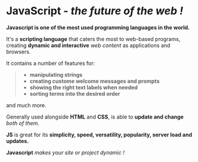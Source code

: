 # **JavaScript - <em>the future of the web !</em>**

**Javascript is one of the most used programming languages in the world.**

It's a **scripting language** that caters the most to web-based programs, creating **dynamic and interactive** <em>web content</em> as applications and browsers.

It contains a number of features for:
> - **manipulating strings**
> - **creating custome welcome messages and prompts**
> - **showing the right text labels when needed**
> - **sorting terms into the desired order**

and much more.

Generally used alongside **HTML** and **CSS**, is able to **update and change** <em>both of them.</em>

**JS** is great for its **simplicity, speed, versatility, popularity, server load and updates.**

**Javascript** <em>makes your site or project dynamic !</em>
